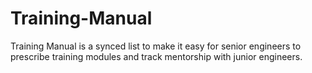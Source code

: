 # Training-Manual
Training Manual is a synced list to make it easy for senior engineers to prescribe training modules and track mentorship with junior engineers.
